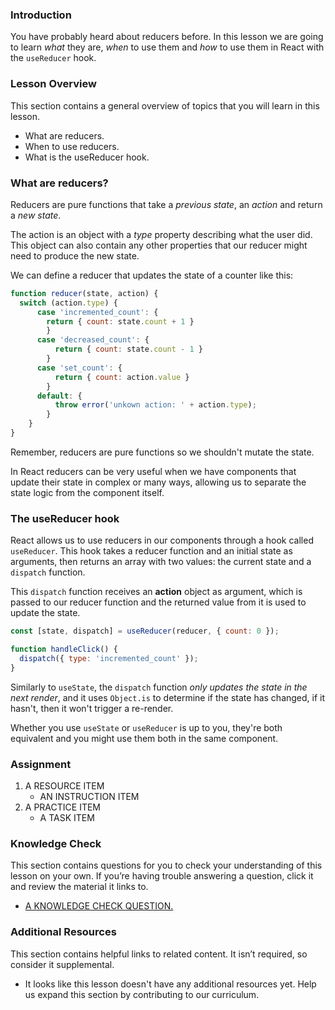 ### Introduction

You have probably heard about reducers before. In this lesson we are going to
learn _what_ they are, _when_ to use them and _how_ to use them in React with the `useReducer` hook.

### Lesson Overview

This section contains a general overview of topics that you will learn in this lesson.

* What are reducers.
* When to use reducers.
* What is the useReducer hook.

### What are reducers?

Reducers are pure functions that take a _previous state_, an _action_ and return
a _new state_.

The action is an object with a _type_ property describing what the user did. This object can also contain
any other properties that our reducer might need to produce the new state.

We can define a reducer that updates the state of a counter like this:

~~~js
function reducer(state, action) {
  switch (action.type) {
      case 'incremented_count': {
        return { count: state.count + 1 }
        }
      case 'decreased_count': {
          return { count: state.count - 1 }
        }
      case 'set_count': {
          return { count: action.value }
        }
      default: {
          throw error('unkown action: ' + action.type);
        }
    }
}
~~~

Remember, reducers are pure functions so we shouldn't mutate the state.

In React reducers can be very useful when we have components that update their state in complex or many ways,
allowing us to separate the state logic from the component itself.

### The useReducer hook

React allows us to use reducers in our components through a hook called `useReducer`. This hook takes a reducer function and
an initial state as arguments, then returns an array with two values: the current state and a `dispatch` function.

This `dispatch` function receives an **action** object as argument, which is passed to our reducer function and 
the returned value from it is used to update the state.

~~~js
const [state, dispatch] = useReducer(reducer, { count: 0 });

function handleClick() {
  dispatch({ type: 'incremented_count' });
}
~~~

Similarly to `useState`, the `dispatch` function _only updates the state in the next render_, and it uses
`Object.is` to determine if the state has changed, if it hasn't, then it won't trigger a re-render.

Whether you use `useState` or `useReducer` is up to you, they're both equivalent and you might use them both in the same component.

### Assignment

<div class="lesson-content__panel" markdown="1">

1.  A RESOURCE ITEM
    *   AN INSTRUCTION ITEM
2. A PRACTICE ITEM
    * A TASK ITEM
</div>

### Knowledge Check

This section contains questions for you to check your understanding of this lesson on your own. If you’re having trouble answering a question, click it and review the material it links to.

*   <a class="knowledge-check-link" href="A KNOWLEDGE CHECK URL">A KNOWLEDGE CHECK QUESTION.</a>

### Additional Resources

This section contains helpful links to related content. It isn’t required, so consider it supplemental.

*   It looks like this lesson doesn't have any additional resources yet. Help us expand this section by contributing to our curriculum.
